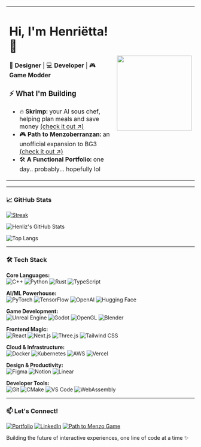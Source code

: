 <table>
<tr>
<td>

# Hi, I'm Henriëtta! 👋  
🎨 **Designer** | 💻 **Developer** | 🎮 **Game Modder**  

### ⚡ **What I'm Building**
- 🔥 **Skrimp:** your AI sous chef, helping plan meals and save money <a href="https://www.skrimp.ai">(check it out ↗)</a>
- 🎮 **Path to Menzoberranzan:** an unofficial expansion to BG3 <a href="https://www.youtube.com/@lotrichexe4860">(check it out ↗)</a>
- 🛠️ **A Functional Portfolio:** one day.. probably... hopefully lol

</td>
<td>

<img src="https://cdn.prod.website-files.com/667c3c67ba93623344ee6ac7/6787be4e832d36673f861bff_221352975-94759904-aa4c-4032-a8ab-b546efb9c478.gif" width="200"/>

</td>
</tr>
</table>

---

### 📈 **GitHub Stats**
[![Streak](https://streak-stats.demolab.com?user=henliz&theme=tokyonight&hide_longest_streak=true&card_width=470)](https://streak-stats.demolab.com/demo/)

![Henliz's GitHub Stats](https://github-readme-stats.vercel.app/api?username=henliz&show_icons=true&theme=radical)

![Top Langs](https://github-readme-stats.vercel.app/api/top-langs/?username=henliz&layout=compact&theme=radical)


---

### 🛠 **Tech Stack**
**Core Languages:** <br>
![C++](https://img.shields.io/badge/C++-00599C?style=for-the-badge&logo=cplusplus&logoColor=white)
![Python](https://img.shields.io/badge/Python-3776AB?style=for-the-badge&logo=python&logoColor=white)
![Rust](https://img.shields.io/badge/Rust-000000?style=for-the-badge&logo=rust&logoColor=white)
![TypeScript](https://img.shields.io/badge/TypeScript-007ACC?style=for-the-badge&logo=typescript&logoColor=white)

**AI/ML Powerhouse:** <br>
![PyTorch](https://img.shields.io/badge/PyTorch-EE4C2C?style=for-the-badge&logo=pytorch&logoColor=white) ![TensorFlow](https://img.shields.io/badge/TensorFlow-FF6F00?style=for-the-badge&logo=tensorflow&logoColor=white) ![OpenAI](https://img.shields.io/badge/OpenAI-412991?style=for-the-badge&logo=openai&logoColor=white) ![Hugging Face](https://img.shields.io/badge/🤗_Hugging_Face-FFD21E?style=for-the-badge&logoColor=black)

**Game Development:** <br>
![Unreal Engine](https://img.shields.io/badge/Unreal_Engine-0E1128?style=for-the-badge&logo=unrealengine&logoColor=white) ![Godot](https://img.shields.io/badge/Godot-478CBF?style=for-the-badge&logo=godotengine&logoColor=white) ![OpenGL](https://img.shields.io/badge/OpenGL-5586A4?style=for-the-badge&logo=opengl&logoColor=white) ![Blender](https://img.shields.io/badge/Blender-E87D0D?style=for-the-badge&logo=blender&logoColor=white)

**Frontend Magic:** <br>
![React](https://img.shields.io/badge/React-20232A?style=for-the-badge&logo=react&logoColor=61DAFB) ![Next.js](https://img.shields.io/badge/Next.js-000?style=for-the-badge&logo=nextdotjs&logoColor=white) ![Three.js](https://img.shields.io/badge/Three.js-000000?style=for-the-badge&logo=threedotjs&logoColor=white) ![Tailwind CSS](https://img.shields.io/badge/Tailwind_CSS-38B2AC?style=for-the-badge&logo=tailwind-css&logoColor=white)

**Cloud & Infrastructure:** <br>
![Docker](https://img.shields.io/badge/Docker-2CA5E0?style=for-the-badge&logo=docker&logoColor=white) ![Kubernetes](https://img.shields.io/badge/Kubernetes-326ce5?style=for-the-badge&logo=kubernetes&logoColor=white) ![AWS](https://img.shields.io/badge/AWS-FF9900?style=for-the-badge&logo=amazonaws&logoColor=white) ![Vercel](https://img.shields.io/badge/Vercel-000000?style=for-the-badge&logo=vercel&logoColor=white)

**Design & Productivity:** <br>
![Figma](https://img.shields.io/badge/Figma-F24E1E?style=for-the-badge&logo=figma&logoColor=white) ![Notion](https://img.shields.io/badge/Notion-000000?style=for-the-badge&logo=notion&logoColor=white) ![Linear](https://img.shields.io/badge/Linear-5E6AD2?style=for-the-badge&logo=linear&logoColor=white)

**Developer Tools:** <br>
![Git](https://img.shields.io/badge/Git-F05032?style=for-the-badge&logo=git&logoColor=white) ![CMake](https://img.shields.io/badge/CMake-064F8C?style=for-the-badge&logo=cmake&logoColor=white) ![VS Code](https://img.shields.io/badge/VS_Code-0078D4?style=for-the-badge&logo=visual%20studio%20code&logoColor=white) ![WebAssembly](https://img.shields.io/badge/WebAssembly-654FF0?style=for-the-badge&logo=webassembly&logoColor=white)


---

### 📫 **Let's Connect!**
[![Portfolio](https://img.shields.io/badge/Portfolio-000?style=for-the-badge&logo=github&logoColor=white)](https://henliz.github.io/)
[![LinkedIn](https://img.shields.io/badge/LinkedIn-0077B5?style=for-the-badge&logo=linkedin&logoColor=white)](https://www.linkedin.com/in/henriettavanniekerk/)
[![Path to Menzo Game](https://img.shields.io/badge/Discord-7289DA?style=for-the-badge&logo=discord&logoColor=white)](https://discord.gg/jPe2ZvSy)

Building the future of interactive experiences, one line of code at a time ✨
